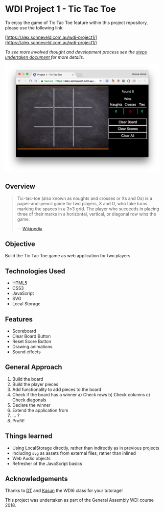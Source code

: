 # WDI Project 1 - Tic Tac Toe

To enjoy the game of Tic Tac Toe feature within this project repository, please
use the following link:

[https://alex.sonneveld.com.au/wdi-project1/](https://alex.sonneveld.com.au/wdi-project1/)

_To see more involved thought and development process see the
[steps undertaken document](steps_undertaken.md) for more details._

![A screenshot of the Tic Tac Toe game](screenshot_2018-07-05_14.31.03.png)

## Overview

> Tic-tac-toe (also known as noughts and crosses or Xs and Os) is a
> paper-and-pencil game for two players, X and O, who take turns marking the
> spaces in a 3×3 grid. The player who succeeds in placing three of their marks
> in a horizontal, vertical, or diagonal row wins the game.
>
> -- [Wikipedia](https://en.wikipedia.org/wiki/Tic-tac-toe)

## Objective

Build the Tic Tac Toe game as web application for two players

## Technologies Used

- HTML5
- CSS3
- JavaScript
- SVG
- Local Storage

## Features

- Scoreboard
- Clear Board Button
- Reset Score Button
- Drawing animations
- Sound effects

## General Approach

 1. Build the board
 2. Build the player pieces
 3. Add functionality to add pieces to the board
 4. Check if the board has a winner
    a) Check rows
    b) Check columns
    c) Check diagonals
 5. Declare the winner
 6. Extend the application from
 7. ... ?
 8. Profit!

## Things learned

- Using LocalStorage directly, rather than indirectly as in previous projects
- Including `svg` as assets from external files, rather than inlined
- Web Audio objects
- Refresher of the JavaScript basics

## Acknowledgements

Thanks to [DT](https://github.com/epoch) and
[Kasun](https://github.com/kasun-maldeni) the WDI6 class for your tutorage!

This project was undertaken as part of the General Assembly WDI course 2018.
